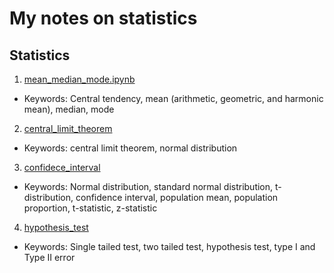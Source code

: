 # My notes on statistics

## Statistics
1. [mean_median_mode.ipynb](https://github.com/ksonod/my_statistics/blob/master/mean_median_mode.ipynb)
- Keywords: Central tendency, mean (arithmetic, geometric, and harmonic mean), median, mode

2. [central_limit_theorem](https://github.com/ksonod/my_statistics/blob/master/central_limit_theorem.ipynb)  
- Keywords: central limit theorem, normal distribution

3. [confidece_interval](https://github.com/ksonod/my_statistics/blob/master/confidence_interval.ipynb) 
- Keywords: Normal distribution, standard normal distribution, t-distribution, confidence interval, population mean, population proportion, t-statistic, z-statistic

4. [hypothesis_test](https://github.com/ksonod/my_statistics/blob/master/hypothesis_test.ipynb) 
- Keywords: Single tailed test, two tailed test, hypothesis test, type I and Type II error
